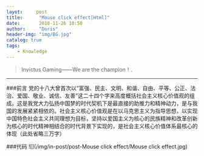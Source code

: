 ```yaml
---
layot:     post
title:      "Mouse click effect[Html]"
date:       2018-11-26 10:50
author:     "Doris"
header-img: "img/BG.jpg"
catalog: true
tags:
    - Knowledge
---
```


>Invictus Gaming——We are the champion！.

---
###前言
党的十八大曾首次以“富强、民主、文明、和谐、自由、平等、公正、法治、爱国、敬业、诚信、友善”这二十四个字来高度概括社会主义核心价值观的组成。这是我党大力弘扬中国梦的时代契机下是最直接的助推力和精神动力，是与我国的发展紧紧相依的。社会主义核心价值观是在以马克思主义为指导思想，以实现中国特色社会主义共同理想为目标，坚持以爱国主义为核心的民族精神和改革创新为核心的时代精神相结合的时代背景下实现的，是社会主义核心价值体系最核心的体现（此处省略三万字）

###代码
![](/img/in-post/post-Mouse click effect/Mouse click effect.jpg)